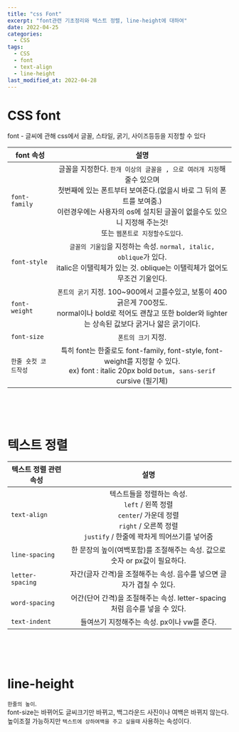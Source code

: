 ```yaml
---
title: "css Font"
excerpt: "font관련 기초정리와 텍스트 정렬, line-height에 대하여"
date: 2022-04-25
categories:
  - CSS
tags:
  - CSS
  - font
  - text-align
  - line-height
last_modified_at: 2022-04-28
---
```


# CSS font

font - 글씨에 관해 css에서 글꼴, 스타일, 굵기, 사이즈등등을 지정할 수 있다

| font 속성            |                                                                                                                               설명                                                                                                                                |
| -------------------- | :---------------------------------------------------------------------------------------------------------------------------------------------------------------------------------------------------------------------------------------------------------------: |
| `font-family`        | 글꼴을 지정한다. `한개 이상의 글꼴을 , 으로 여러개 지정`해줄수 있으며 <br> 첫번째에 있는 폰트부터 보여준다.(없을시 바로 그 뒤의 폰트를 보여줌.) <br> 이런경우에는 사용자의 os에 설치된 글꼴이 없을수도 있으니 지정해 주는것! <br> 또는 `웹폰트로 지정할수도있다`. |
| `font-style`         |                                                         `글꼴의 기울임`을 지정하는 속성. `normal, italic, oblique`가 있다.<br> italic은 이탤릭체가 있는 것. oblique는 이탤릭체가 없어도 무조건 기울인다.                                                          |
| `font-weight`        |                                              `폰트의 굵기` 지정. 100~900에서 고를수있고, 보통이 400 긁은게 700정도. <br>normal이나 bold로 적어도 괜찮고 또한 bolder와 lighter는 상속된 값보다 굵거나 얇은 굵기이다.                                               |
| `font-size`          |                                                                                                                        `폰트의 크기` 지정.                                                                                                                        |
| `한줄 숏컷 코드작성` |                                                         특히 font는 한줄로도 font-family, font-style, font-weight를 지정할 수 있다. <Br> ex) font : italic 20px bold `Dotum, sans-serif` cursive (필기체)                                                         |

<Br>

<Br>

<Br>

# 텍스트 정렬

| 텍스트 정렬 관련 속성 |                                                                           설명                                                                           |
| --------------------- | :------------------------------------------------------------------------------------------------------------------------------------------------------: |
| `text-align`          | 텍스트들을 정렬하는 속성. <br> `left` / 왼쪽 정렬 <br> `center`/ 가운데 정렬 <br> `right` / 오른쪽 정렬 <br> `justify` / 한줄에 꽉차게 띄어쓰기를 넣어줌 |
| `line-spacing`        |                                       한 문장의 높이(여백포함)를 조절해주는 속성. 값으로 숫자 or px값이 필요하다.                                        |
| `letter-spacing`      |                                          자간(글자 간격)을 조절해주는 속성. 음수를 넣으면 글자가 겹칠 수 있다.                                           |
| `word-spacing`        |                                        어간(단어 간격)을 조절해주는 속성. letter-spacing처럼 음수를 넣을 수 있다.                                        |
| `text-indent`         |                                                       들여쓰기 지정해주는 속성. px이나 vw를 준다.                                                        |

<br>

<Br>

<Br>

# line-height

`한줄의 높이`.  
font-size는 바뀌어도 글씨크기만 바뀌고, 백그라운드 사진이나 여백은 바뀌지 않는다.  
높이조절 가능하지만 `텍스트에 상하여백을 주고 싶을때` 사용하는 속성이다.

<Br>

<Br>
